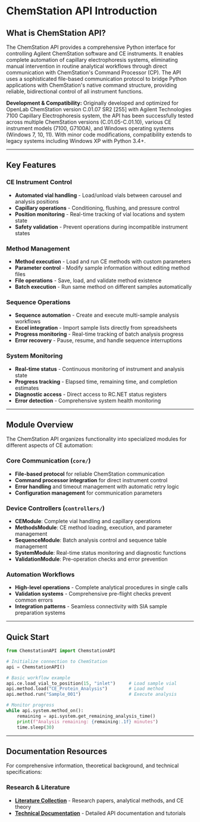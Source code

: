 # ChemStation API Introduction

## What is ChemStation API?

The ChemStation API provides a comprehensive Python interface for controlling Agilent ChemStation software and CE instruments. It enables complete automation of capillary electrophoresis systems, eliminating manual intervention in routine analytical workflows through direct communication with ChemStation's Command Processor (CP). The API uses a sophisticated file-based communication protocol to bridge Python applications with ChemStation's native command structure, providing reliable, bidirectional control of all instrument functions.

**Development & Compatibility:** Originally developed and optimized for OpenLab ChemStation version C.01.07 SR2 [255] with Agilent Technologies 7100 Capillary Electrophoresis system, the API has been successfully tested across multiple ChemStation versions (C.01.05-C.01.10), various CE instrument models (7100, G7100A), and Windows operating systems (Windows 7, 10, 11). With minor code modifications, compatibility extends to legacy systems including Windows XP with Python 3.4+.

---

## Key Features

### CE Instrument Control
- **Automated vial handling** - Load/unload vials between carousel and analysis positions
- **Capillary operations** - Conditioning, flushing, and pressure control
- **Position monitoring** - Real-time tracking of vial locations and system state
- **Safety validation** - Prevent operations during incompatible instrument states

### Method Management
- **Method execution** - Load and run CE methods with custom parameters
- **Parameter control** - Modify sample information without editing method files
- **File operations** - Save, load, and validate method existence
- **Batch execution** - Run same method on different samples automatically

### Sequence Operations
- **Sequence automation** - Create and execute multi-sample analysis workflows  
- **Excel integration** - Import sample lists directly from spreadsheets
- **Progress monitoring** - Real-time tracking of batch analysis progress
- **Error recovery** - Pause, resume, and handle sequence interruptions

### System Monitoring
- **Real-time status** - Continuous monitoring of instrument and analysis state
- **Progress tracking** - Elapsed time, remaining time, and completion estimates
- **Diagnostic access** - Direct access to RC.NET status registers
- **Error detection** - Comprehensive system health monitoring

---

## Module Overview

The ChemStation API organizes functionality into specialized modules for different aspects of CE automation:

### Core Communication (`core/`)
- **File-based protocol** for reliable ChemStation communication
- **Command processor integration** for direct instrument control  
- **Error handling** and timeout management with automatic retry logic
- **Configuration management** for communication parameters

### Device Controllers (`controllers/`)
- **CEModule**: Complete vial handling and capillary operations
- **MethodsModule**: CE method loading, execution, and parameter management
- **SequenceModule**: Batch analysis control and sequence table management
- **SystemModule**: Real-time status monitoring and diagnostic functions
- **ValidationModule**: Pre-operation checks and error prevention

### Automation Workflows
- **High-level operations** - Complete analytical procedures in single calls
- **Validation systems** - Comprehensive pre-flight checks prevent common errors
- **Integration patterns** - Seamless connectivity with SIA sample preparation systems

---

## Quick Start

```python
from ChemstationAPI import ChemstationAPI

# Initialize connection to ChemStation
api = ChemstationAPI()

# Basic workflow example
api.ce.load_vial_to_position(15, "inlet")     # Load sample vial
api.method.load("CE_Protein_Analysis")        # Load method
api.method.run("Sample_001")                  # Execute analysis

# Monitor progress
while api.system.method_on():
    remaining = api.system.get_remaining_analysis_time()
    print(f"Analysis remaining: {remaining:.1f} minutes")
    time.sleep(30)
```

---

## Documentation Resources

For comprehensive information, theoretical background, and technical specifications:

### Research & Literature
- **[Literature Collection](https://github.com/Xixaus/SI-CE/tree/main/literature)** - Research papers, analytical methods, and CE theory
- **[Technical Documentation](https://github.com/Xixaus/SI-CE/tree/main/docs)** - Detailed API documentation and tutorials